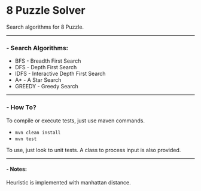 # 8 Puzzle Solver 

Search algorithms for 8 Puzzle.

---

### - Search Algorithms:
*  BFS - Breadth First Search
*  DFS - Depth First Search
*  IDFS - Interactive Depth First Search
*  A* - A Star Search
*  GREEDY - Greedy Search
---
### - How To?

To compile or execute tests, just use maven commands.

* `mvn clean install`
* `mvn test`

To use, just look to unit tests. A class to process input is also provided.

---

#### - Notes:
Heuristic is implemented with manhattan distance.
